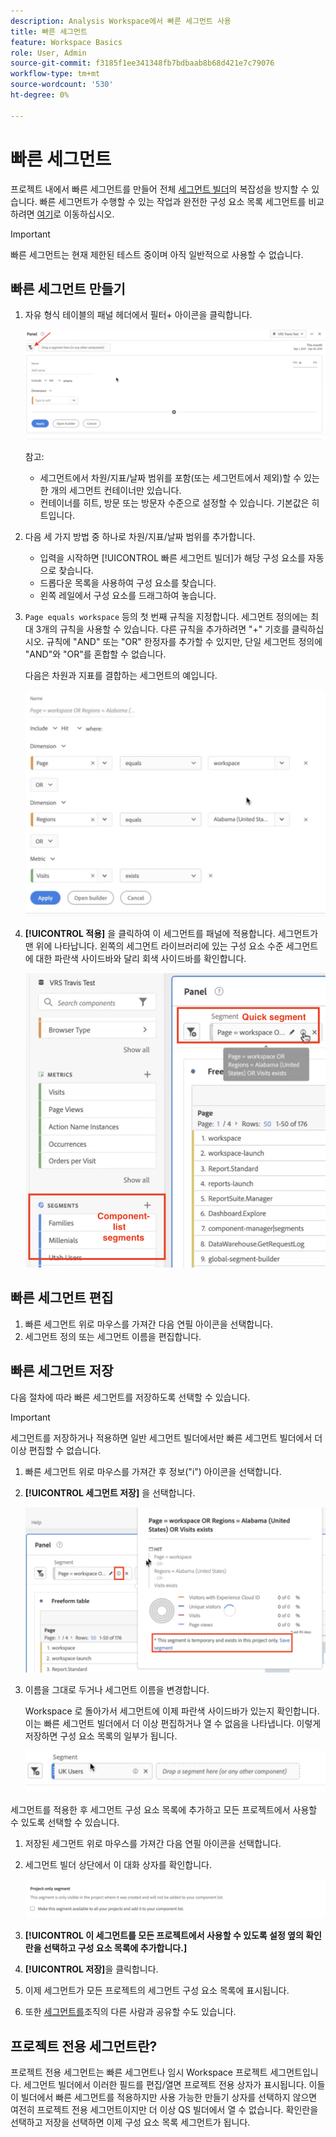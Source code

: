```yaml
---
description: Analysis Workspace에서 빠른 세그먼트 사용
title: 빠른 세그먼트
feature: Workspace Basics
role: User, Admin
source-git-commit: f3185f1ee341348fb7bdbaab8b68d421e7c79076
workflow-type: tm+mt
source-wordcount: '530'
ht-degree: 0%

---
```



# 빠른 세그먼트

프로젝트 내에서 빠른 세그먼트를 만들어 전체 [세그먼트 빌더](/help/components/segmentation/segmentation-workflow/seg-build.md)의 복잡성을 방지할 수 있습니다. 빠른 세그먼트가 수행할 수 있는 작업과 완전한 구성 요소 목록 세그먼트를 비교하려면 [여기](/help/analyze/analysis-workspace/components/segments/t-freeform-project-segment.md)로 이동하십시오.

>[!IMPORTANT]
> 빠른 세그먼트는 현재 제한된 테스트 중이며 아직 일반적으로 사용할 수 없습니다.

## 빠른 세그먼트 만들기

1. 자유 형식 테이블의 패널 헤더에서 필터+ 아이콘을 클릭합니다.

   ![](assets/quick-seg1.png)

   참고:

   - 세그먼트에서 차원/지표/날짜 범위를 포함(또는 세그먼트에서 제외)할 수 있는 한 개의 세그먼트 컨테이너만 있습니다.
   - 컨테이너를 히트, 방문 또는 방문자 수준으로 설정할 수 있습니다. 기본값은 히트입니다.

1. 다음 세 가지 방법 중 하나로 차원/지표/날짜 범위를 추가합니다.

   - 입력을 시작하면 [!UICONTROL 빠른 세그먼트 빌더]가 해당 구성 요소를 자동으로 찾습니다.
   - 드롭다운 목록을 사용하여 구성 요소를 찾습니다.
   - 왼쪽 레일에서 구성 요소를 드래그하여 놓습니다.

1. `Page equals workspace` 등의 첫 번째 규칙을 지정합니다. 세그먼트 정의에는 최대 3개의 규칙을 사용할 수 있습니다. 다른 규칙을 추가하려면 &quot;+&quot; 기호를 클릭하십시오. 규칙에 &quot;AND&quot; 또는 &quot;OR&quot; 한정자를 추가할 수 있지만, 단일 세그먼트 정의에 &quot;AND&quot;와 &quot;OR&quot;를 혼합할 수 없습니다.

   다음은 차원과 지표를 결합하는 세그먼트의 예입니다.

   ![](assets/quick-seg2.png)

1. **[!UICONTROL 적용]** 을 클릭하여 이 세그먼트를 패널에 적용합니다.
세그먼트가 맨 위에 나타납니다. 왼쪽의 세그먼트 라이브러리에 있는 구성 요소 수준 세그먼트에 대한 파란색 사이드바와 달리 회색 사이드바를 확인합니다.

   ![](assets/quick-seg3.png)

## 빠른 세그먼트 편집

1. 빠른 세그먼트 위로 마우스를 가져간 다음 연필 아이콘을 선택합니다.
1. 세그먼트 정의 또는 세그먼트 이름을 편집합니다.

## 빠른 세그먼트 저장

다음 절차에 따라 빠른 세그먼트를 저장하도록 선택할 수 있습니다.

>[!IMPORTANT]
>세그먼트를 저장하거나 적용하면 일반 세그먼트 빌더에서만 빠른 세그먼트 빌더에서 더 이상 편집할 수 없습니다.

1. 빠른 세그먼트 위로 마우스를 가져간 후 정보(&quot;i&quot;) 아이콘을 선택합니다.
1. **[!UICONTROL 세그먼트 저장]** 을 선택합니다.

   ![](assets/save-quick-seg.png)

1. 이름을 그대로 두거나 세그먼트 이름을 변경합니다.

   Workspace 로 돌아가서 세그먼트에 이제 파란색 사이드바가 있는지 확인합니다. 이는 빠른 세그먼트 빌더에서 더 이상 편집하거나 열 수 없음을 나타냅니다. 이렇게 저장하면 구성 요소 목록의 일부가 됩니다.

   ![](assets/quick-seg4.png)

세그먼트를 적용한 후 세그먼트 구성 요소 목록에 추가하고 모든 프로젝트에서 사용할 수 있도록 선택할 수 있습니다.

1. 저장된 세그먼트 위로 마우스를 가져간 다음 연필 아이콘을 선택합니다.

1. 세그먼트 빌더 상단에서 이 대화 상자를 확인합니다.

   ![](assets/project-only.png)

1. **[!UICONTROL 이 세그먼트를 모든 프로젝트에서 사용할 수 있도록 설정 옆의 확인란을 선택하고 구성 요소 목록에 추가합니다.]**
1. **[!UICONTROL 저장]**&#x200B;을 클릭합니다.
1. 이제 세그먼트가 모든 프로젝트의 세그먼트 구성 요소 목록에 표시됩니다.
1. 또한 [세그먼트를](/help/components/segmentation/segmentation-workflow/t-seg-share.md)조직의 다른 사람과 공유할 수도 있습니다.

## 프로젝트 전용 세그먼트란?

프로젝트 전용 세그먼트는 빠른 세그먼트나 임시 Workspace 프로젝트 세그먼트입니다. 세그먼트 빌더에서 이러한 필드를 편집/열면 프로젝트 전용 상자가 표시됩니다. 이들이 빌더에서 빠른 세그먼트를 적용하지만 사용 가능한 만들기 상자를 선택하지 않으면 여전히 프로젝트 전용 세그먼트이지만 더 이상 QS 빌더에서 열 수 없습니다. 확인란을 선택하고 저장을 선택하면 이제 구성 요소 목록 세그먼트가 됩니다.